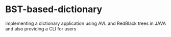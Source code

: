 # BST-based-dictionary
implementing a dictionary application using AVL and RedBlack trees in JAVA and also providing a CLI for users 
